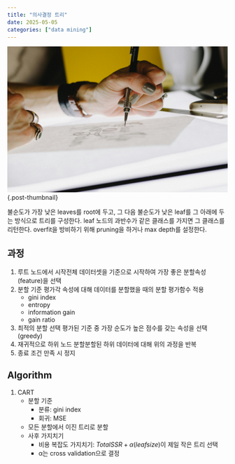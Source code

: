 ```yaml
---
title: "의사결정 트리"
date: 2025-05-05
categories: ["data mining"]
---
```


![](/img/human-thumb.jpg){.post-thumbnail}

불순도가 가장 낮은 leaves를 root에 두고, 그 다음 불순도가 낮은 leaf를 그 아래에 두는 방식으로 트리를 구성한다.
leaf 노드의 과반수가 같은 클래스를 가지면 그 클래스를 리턴한다.
overfit을 방비하기 위해 pruning을 하거나 max depth를 설정한다.

## 과정

1. 루트 노드에서 시작전체 데이터셋을 기준으로 시작하여 가장 좋은 분할속성(feature)을 선택
1. 분할 기준 평가각 속성에 대해 데이터를 분할했을 때의 분할 평가함수 적용
    - gini index
    - entropy
    - information gain
    - gain ratio
1. 최적의 분할 선택 평가된 기준 중 가장 순도가 높은 점수를 갖는 속성을 선택 (greedy)
1. 재귀적으로 하위 노드 분할분할된 하위 데이터에 대해 위의 과정을 반복
1. 종료 조건 만족 시 정지

## Algorithm

1. CART
    - 분할 기준
        - 분류: gini index
        - 회귀: MSE
    - 모든 분할에서 이진 트리로 분할
    - 사후 가지치기
        - 비용 복잡도 가지치기: $Total SSR + α(leaf size)$이 제일 작은 트리 선택
        - α는 cross validation으로 결정
